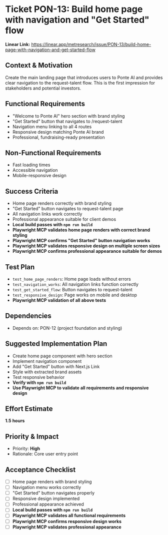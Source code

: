 # Ticket PON-13: Build home page with navigation and "Get Started" flow

**Linear Link:** https://linear.app/metresearch/issue/PON-13/build-home-page-with-navigation-and-get-started-flow

## Context & Motivation
Create the main landing page that introduces users to Ponte AI and provides clear navigation to the request-talent flow. This is the first impression for stakeholders and potential investors.

## Functional Requirements
- "Welcome to Ponte AI" hero section with brand styling
- "Get Started" button that navigates to /request-talent
- Navigation menu linking to all 4 routes
- Responsive design matching Ponte AI brand
- Professional, fundraising-ready presentation

## Non-Functional Requirements
- Fast loading times
- Accessible navigation
- Mobile-responsive design

## Success Criteria
- Home page renders correctly with brand styling
- "Get Started" button navigates to request-talent page
- All navigation links work correctly
- Professional appearance suitable for client demos
- **Local build passes with `npm run build`**
- **Playwright MCP validates home page renders with correct brand styling**
- **Playwright MCP confirms "Get Started" button navigation works**
- **Playwright MCP validates responsive design on multiple screen sizes**
- **Playwright MCP confirms professional appearance suitable for demos**

## Test Plan
- `test_home_page_renders`: Home page loads without errors
- `test_navigation_works`: All navigation links function correctly
- `test_get_started_flow`: Button navigates to request-talent
- `test_responsive_design`: Page works on mobile and desktop
- **Playwright MCP validation of all above tests**

## Dependencies
- Depends on: PON-12 (project foundation and styling)

## Suggested Implementation Plan
- Create home page component with hero section
- Implement navigation component
- Add "Get Started" button with Next.js Link
- Style with extracted brand assets
- Test responsive behavior
- **Verify with `npm run build`**
- **Use Playwright MCP to validate all requirements and responsive design**

## Effort Estimate
**1.5 hours**

## Priority & Impact
- Priority: **High**
- Rationale: Core user entry point

## Acceptance Checklist
- [ ] Home page renders with brand styling
- [ ] Navigation menu works correctly
- [ ] "Get Started" button navigates properly
- [ ] Responsive design implemented
- [ ] Professional appearance achieved
- [ ] **Local build passes with `npm run build`**
- [ ] **Playwright MCP validates all functional requirements**
- [ ] **Playwright MCP confirms responsive design works**
- [ ] **Playwright MCP validates professional appearance** 